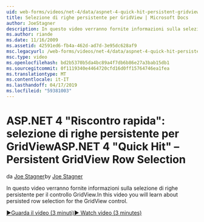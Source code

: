 ```yaml
---
uid: web-forms/videos/net-4/data/aspnet-4-quick-hit-persistent-gridview-row-selection
title: Selezione di righe persistente per GridView | Microsoft Docs
author: JoeStagner
description: In questo video verranno fornite informazioni sulla selezione di righe persistente per il controllo GridView.
ms.author: riande
ms.date: 11/16/2009
ms.assetid: 42591ed6-fb4a-462d-ad7d-3e95dc628af9
msc.legacyurl: /web-forms/videos/net-4/data/aspnet-4-quick-hit-persistent-gridview-row-selection
msc.type: video
ms.openlocfilehash: bd2b5370b5da4bc89a4f7db6b86e27a3bab15db1
ms.sourcegitcommit: 0f1119340e4464720cfd16d0ff15764746ea1fea
ms.translationtype: MT
ms.contentlocale: it-IT
ms.lasthandoff: 04/17/2019
ms.locfileid: "59381003"
---
```

# <a name="aspnet-4-quick-hit--persistent-gridview-row-selection"></a><span data-ttu-id="f6ff9-103">ASP.NET 4 "Riscontro rapida": selezione di righe persistente per GridView</span><span class="sxs-lookup"><span data-stu-id="f6ff9-103">ASP.NET 4 "Quick Hit" – Persistent GridView Row Selection</span></span>

<span data-ttu-id="f6ff9-104">da [Joe Stagner](https://github.com/JoeStagner)</span><span class="sxs-lookup"><span data-stu-id="f6ff9-104">by [Joe Stagner](https://github.com/JoeStagner)</span></span>

<span data-ttu-id="f6ff9-105">In questo video verranno fornite informazioni sulla selezione di righe persistente per il controllo GridView.</span><span class="sxs-lookup"><span data-stu-id="f6ff9-105">In this video you will learn about persisted row selection for the GridView control.</span></span> 

[<span data-ttu-id="f6ff9-106">&#9654;Guarda il video (3 minuti)</span><span class="sxs-lookup"><span data-stu-id="f6ff9-106">&#9654; Watch video (3 minutes)</span></span>](https://channel9.msdn.com/Blogs/ASP-NET-Site-Videos/aspnet-4-quick-hit-persistent-gridview-row-selection)
